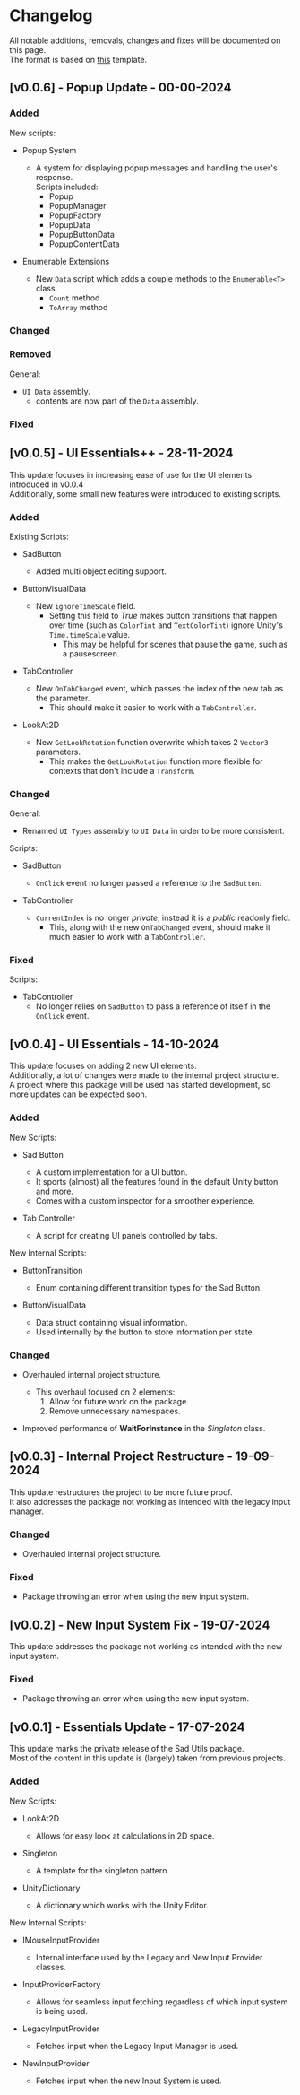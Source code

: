 # Changelog
All notable additions, removals, changes and fixes will be documented on this page.  
The format is based on [this](https://keepachangelog.com/en/1.0.0/) template.

## [v0.0.6] - Popup Update - 00-00-2024

### Added
New scripts:

- Popup System
	- A system for displaying popup messages and handling the user's response.  
	Scripts included:
		- Popup
		- PopupManager
		- PopupFactory
		- PopupData
		- PopupButtonData
		- PopupContentData

- Enumerable Extensions
	- New `Data` script which adds a couple methods to the `Enumerable<T>` class.
		- `Count` method
		- `ToArray` method

### Changed
### Removed
General:

- `UI Data` assembly.
	- contents are now part of the `Data` assembly.

### Fixed

## [v0.0.5] - UI Essentials++ - 28-11-2024
This update focuses in increasing ease of use for the UI elements introduced in v0.0.4  
Additionally, some small new features were introduced to existing scripts.

### Added
Existing Scripts:

- SadButton
	- Added multi object editing support.

- ButtonVisualData
	- New `ignoreTimeScale` field.
		- Setting this field to *True* makes button transitions that happen over time (such as `ColorTint` and `TextColorTint`) ignore Unity's `Time.timeScale` value.
			- This may be helpful for scenes that pause the game, such as a pausescreen.

- TabController
	- New `OnTabChanged` event, which passes the index of the new tab as the parameter.
		- This should make it easier to work with a `TabController`.

- LookAt2D
	- New `GetLookRotation` function overwrite which takes 2 `Vector3` parameters.
		- This makes the `GetLookRotation` function more flexible for contexts that don't include a `Transform`.

### Changed
General:

- Renamed `UI Types` assembly to `UI Data` in order to be more consistent. 

Scripts:

- SadButton
	- `OnClick` event no longer passed a reference to the `SadButton`.

- TabController
	- `CurrentIndex` is no longer *private*, instead it is a *public* readonly field.
		- This, along with the new `OnTabChanged` event, should make it much easier to work with a `TabController`.

### Fixed
Scripts:

- TabController
	- No longer relies on `SadButton` to pass a reference of itself in the `OnClick` event.

## [v0.0.4] - UI Essentials - 14-10-2024
This update focuses on adding 2 new UI elements.  
Additionally, a lot of changes were made to the internal project structure.  
A project where this package will be used has started development, so more updates can be expected soon.

### Added
New Scripts:

- Sad Button
	- A custom implementation for a UI button.
	- It sports (almost) all the features found in the default Unity button and more.
	- Comes with a custom inspector for a smoother experience.

- Tab Controller
	- A script for creating UI panels controlled by tabs.

New Internal Scripts:

- ButtonTransition
	- Enum containing different transition types for the Sad Button.

- ButtonVisualData
	- Data struct containing visual information.
	- Used internally by the button to store information per state.

### Changed

- Overhauled internal project structure.
	- This overhaul focused on 2 elements:
		1. Allow for future work on the package.
		2. Remove unnecessary namespaces.

- Improved performance of **WaitForInstance** in the *Singleton* class.

## [v0.0.3] - Internal Project Restructure - 19-09-2024
This update restructures the project to be more future proof.  
It also addresses the package not working as intended with the legacy input manager.

### Changed

- Overhauled internal project structure.

### Fixed

- Package throwing an error when using the new input system.
  

## [v0.0.2] - New Input System Fix - 19-07-2024
This update addresses the package not working as intended with the new input system.

### Fixed

- Package throwing an error when using the new input system.
  

## [v0.0.1] - Essentials Update - 17-07-2024
This update marks the private release of the Sad Utils package.  
Most of the content in this update is (largely) taken from previous projects.

### Added
New Scripts:

- LookAt2D
	- Allows for easy look at calculations in 2D space.

- Singleton
	- A template for the singleton pattern.

- UnityDictionary
	- A dictionary which works with the Unity Editor.

New Internal Scripts:

- IMouseInputProvider
	- Internal interface used by the Legacy and New Input Provider classes.

- InputProviderFactory
	- Allows for seamless input fetching regardless of which input system is being used.

- LegacyInputProvider
	- Fetches input when the Legacy Input Manager is used.

- NewInputProvider
	- Fetches input when the new Input System is used.
